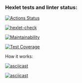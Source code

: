 ### Hexlet tests and linter status:
[![Actions Status](https://github.com/MariaChikh/python-project-50/actions/workflows/hexlet-check.yml/badge.svg)](https://github.com/MariaChikh/python-project-50/actions)

[![hexlet-check](https://github.com/MariaChikh/python-project-50/actions/workflows/hexlet-check.yml/badge.svg)](https://github.com/MariaChikh/python-project-50/actions/workflows/hexlet-check.yml)

[![Maintainability](https://api.codeclimate.com/v1/badges/a4d0ceab80c0aaffeef0/maintainability)](https://codeclimate.com/github/MariaChikh/python-project-50/maintainability)

[![Test Coverage](https://api.codeclimate.com/v1/badges/a4d0ceab80c0aaffeef0/test_coverage)](https://codeclimate.com/github/MariaChikh/python-project-50/test_coverage)

How it works:

[![asciicast](https://asciinema.org/a/YYcms1mAnpB120WXLK1K5tuhQ.svg)](https://asciinema.org/a/YYcms1mAnpB120WXLK1K5tuhQ)

[![asciicast](https://asciinema.org/a/hvpR8g0d8HdNp5E6nujktr3VZ.svg)](https://asciinema.org/a/hvpR8g0d8HdNp5E6nujktr3VZ)
